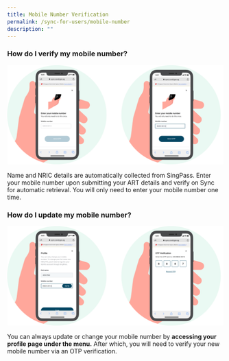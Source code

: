 ```yaml
---
title: Mobile Number Verification
permalink: /sync-for-users/mobile-number
description: ""
---
```

### **How do I verify my mobile number?**
![Alt text for image on Isomer site](/images/guide/Mobile%20Number.png)

Name and NRIC details are automatically collected from SingPass. 
Enter your mobile number upon submitting your ART  details and verify on Sync for automatic retrieval. You will only need to enter your mobile number one time. 


### **How do I update my mobile number?**
![Alt text for image on Isomer site](/images/guide/Profile%20verification.png)

You can always update or change your mobile number by **accessing your profile page under the menu.** After which, you will need to verify your new mobile number via an OTP verification.